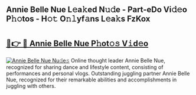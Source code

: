 ## Annie Belle Nue L𝚎a𝚔ed N𝚞𝚍e - Part-eDo Vi𝚍𝚎o P𝚑𝚘tos - H𝚘𝚝 O𝚗𝚕yf𝚊ns L𝚎a𝚔s FzKox

# <h2><a href="http://kfeolx.oniu.top/?m=Annie+Belle+Nue">🔗👉 🔴 Annie Belle Nue P𝚑ot𝚘𝚜 V𝚒d𝚎o</a></h2>

[![Annie Belle Nue Nu𝚍e𝚜](https://i.imgur.com/0qMVB7G.gif)](http://kfeolx.oniu.top/?m=Annie+Belle+Nue)
Online thought leader Annie Belle Nue, recognized for sharing dance and lifestyle content, consisting of performances and personal vlogs. Outstanding juggling partner Annie Belle Nue, recognized for their remarkable abilities and accomplishments in juggling with others.  
